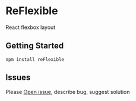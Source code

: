# ReFlexible

React flexbox layout

## Getting Started

```
npm install reFlexible
```

## Issues

Please [Open issue](../../issues/), describe bug, suggest solution
